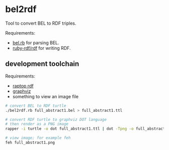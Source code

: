 bel2rdf
=======

Tool to convert BEL to RDF triples.

Requirements:

* [bel.rb](https://github.com/OpenBEL/bel.rb) for parsing BEL.
* [ruby-rdf/rdf](https://github.com/ruby-rdf/rdf) for writing RDF.

development toolchain
---------------------

Requirements:

* [raptop rdf](http://librdf.org/raptor/)
* [graphviz](http://www.graphviz.org/)
* something to view an image file

```bash
# convert BEL to RDF turtle
./bel2rdf.rb full_abstract1.bel > full_abstract1.ttl

# convert RDF turtle to graphviz DOT language
# then render as a PNG image
rapper -i turtle -o dot full_abstract1.ttl | dot -Tpng -o full_abstract1.png

# view image; for example feh
feh full_abstract1.png
```
